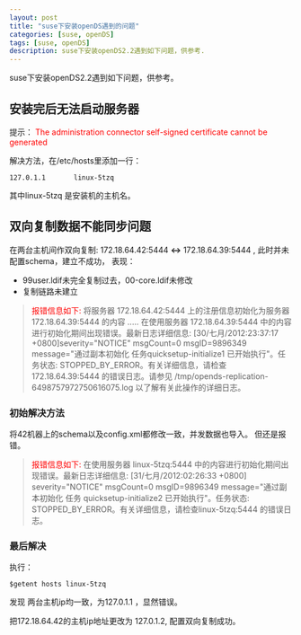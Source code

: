 ```yaml
---
layout: post
title: "suse下安装openDS遇到的问题"
categories: [suse, openDS]
tags: [suse, openDS]
description: suse下安装openDS2.2遇到如下问题，供参考.
---
```


suse下安装openDS2.2遇到如下问题，供参考。

## 安装完后无法启动服务器

提示：
<font color='red'>The administration connector self-signed certificate cannot be generated
</font>

解决方法，在/etc/hosts里添加一行：

```vim
127.0.1.1       linux-5tzq
```

其中linux-5tzq 是安装机的主机名。

## 双向复制数据不能同步问题

在两台主机间作双向复制:  172.18.64.42:5444 **\<-\>** 172.18.64.39:5444  , 
此时并未配置schema，建立不成功，
表现：

 - 99user.ldif未完全复制过去，00-core.ldif未修改
 - 复制链路未建立

> <font color='red'>报错信息如下:</font> 将服务器 172.18.64.42:5444 上的注册信息初始化为服务器 172.18.64.39:5444 的内容 ..... 在使用服务器 172.18.64.39:5444 中的内容进行初始化期间出现错误。最新日志详细信息: [30/七月/2012:23:37:17 +0800]severity="NOTICE" msgCount=0 msgID=9896349 message="通过副本初始化 任务quicksetup-initialize1 已开始执行"。任务状态: STOPPED\_BY\_ERROR。有关详细信息，请检查172.18.64.39:5444 的错误日志。请参见 /tmp/opends-replication-6498757972750616075.log 以了解有关此操作的详细日志。

### 初始解决方法
将42机器上的schema以及config.xml都修改一致，并发数据也导入。
但还是报错。

> <font color='red'>报错信息如下:</font> 在使用服务器 linux-5tzq:5444 中的内容进行初始化期间出现错误。最新日志详细信息: [31/七月/2012:02:26:33 +0800] severity="NOTICE" msgCount=0 msgID=9896349 message="通过副本初始化 任务 quicksetup-initialize2 已开始执行"。任务状态: STOPPED\_BY\_ERROR。有关详细信息，请检查linux-5tzq:5444 的错误日志。

### 最后解决
执行：

```vim
$getent hosts linux-5tzq
```

发现 两台主机ip均一致，为127.0.1.1 ，显然错误。 


把172.18.64.42的主机ip地址更改为 127.0.1.2, 配置双向复制成功。
